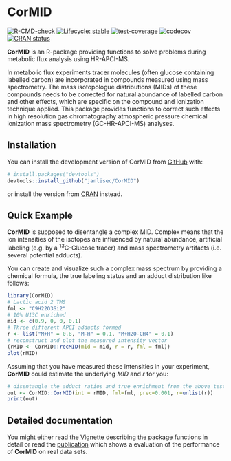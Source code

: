 
# CorMID

<!-- badges: start -->
[![R-CMD-check](https://github.com/janlisec/CorMID/actions/workflows/R-CMD-check.yaml/badge.svg)](https://github.com/janlisec/CorMID/actions/workflows/R-CMD-check.yaml)
[![Lifecycle: stable](https://img.shields.io/badge/lifecycle-stable-brightgreen.svg)](https://lifecycle.r-lib.org/articles/stages.html#stable)
[![test-coverage](https://github.com/janlisec/CorMID/actions/workflows/test-coverage.yaml/badge.svg)](https://github.com/janlisec/CorMID/actions/workflows/test-coverage.yaml)
[![codecov](https://codecov.io/gh/janlisec/CorMID/branch/main/graph/badge.svg?token=NSY6DITZVH)](https://app.codecov.io/gh/janlisec/CorMID)
[![CRAN status](https://www.r-pkg.org/badges/version/CorMID)](https://CRAN.R-project.org/package=CorMID)
<!-- badges: end -->

**CorMID** is an R-package providing functions to solve problems during 
metabolic flux analysis using HR-APCI-MS.

In metabolic flux experiments tracer molecules (often glucose containing 
labelled carbon) are incorporated in compounds measured using mass spectrometry. 
The mass isotopologue distributions (MIDs) of these compounds needs to be 
corrected for natural abundance of labelled carbon and other effects, which are 
specific on the compound and ionization technique applied. This package provides 
functions to correct such effects in high resolution gas chromatography 
atmospheric pressure chemical ionization mass spectrometry (GC-HR-APCI-MS) 
analyses.

## Installation

You can install the development version of CorMID from 
[GitHub](https://github.com/) with:

``` r
# install.packages("devtools")
devtools::install_github("janlisec/CorMID")
```

or install the version from [CRAN](https://cran.r-project.org/package=CorMID) 
instead.

## Quick Example

**CorMID** is supposed to disentangle a complex MID. Complex means that the ion
intensities of the isotopes are influenced by natural abundance, artificial
labeling (e.g. by a <sup>13</sup>C-Glucose tracer) and mass spectrometry 
artifacts (i.e. several potential adducts).

You can create and visualize such a complex mass spectrum by providing a 
chemical formula, the true labeling status and an adduct distribution like 
follows:

``` r
library(CorMID)
# Lactic acid 2 TMS
fml <- "C9H22O3Si2"
# 10% U13C enriched
mid <- c(0.9, 0, 0, 0.1)
# Three different APCI adducts formed
r <- list("M+H" = 0.8, "M-H" = 0.1, "M+H2O-CH4" = 0.1)
# reconstruct and plot the measured intensity vector
(rMID <- CorMID::recMID(mid = mid, r = r, fml = fml))
plot(rMID)
```
Assuming that you have measured these intensities in your experiment, **CorMID**
could estimate the underlying *MID* and *r* for you:

``` r
# disentangle the adduct ratios and true enrichment from the above test data
out <- CorMID::CorMID(int = rMID, fml=fml, prec=0.001, r=unlist(r))
print(out)
```

## Detailed documentation

You might either read the [Vignette](https://cran.r-project.org/package=CorMID/vignettes/CorMID.html) 
describing the package functions in detail or read the [publication](https://doi.org/10.3390/metabo12050408) 
which shows a evaluation of the performance of **CorMID** on real data sets.
